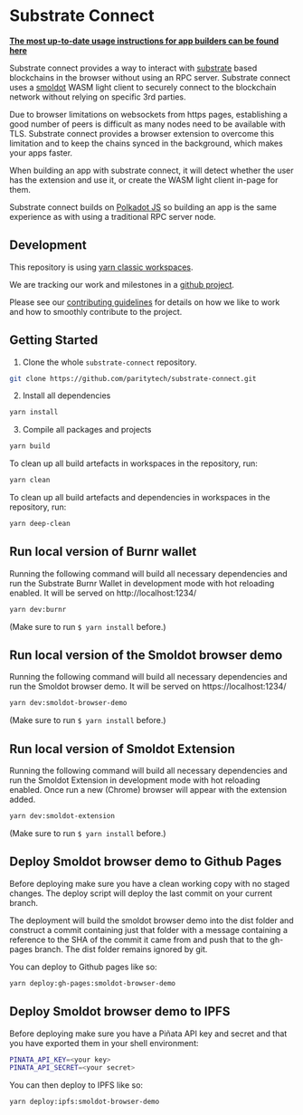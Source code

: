 # Substrate Connect

**[The most up-to-date usage instructions for app builders can be found here](https://paritytech.github.io/substrate-connect/)**

Substrate connect provides a way to interact with [substrate](https://substrate.dev/)
based blockchains in the browser without using an RPC server. Substrate connect
uses a [smoldot](https://github.com/paritytech/smoldot/) WASM light client to
securely connect to the blockchain network without relying on specific 3rd parties.

Due to browser limitations on websockets from https pages, establishing a good
number of peers is difficult as many nodes need to be available with TLS.  Substrate
connect provides a browser extension to overcome this limitation and to keep 
the chains synced in the background, which makes your apps faster.

When building an app with substrate connect, it will detect whether the user has
the extension and use it, or create the WASM light client in-page for them.

Substrate connect builds on [Polkadot JS](https://polkadot.js.org/docs/api) so
building an app is the same experience as with using a traditional RPC server
node.

## Development

This repository is using [yarn classic workspaces](https://classic.yarnpkg.com/en/docs/workspaces/).

We are tracking our work and milestones in a [github project](https://github.com/paritytech/substrate-connect/projects/1).

Please see our [contributing guidelines](./CONTRIBUTING.md) for details on how
we like to work and how to smoothly contribute to the project.

## Getting Started

1. Clone the whole `substrate-connect` repository.

```bash
git clone https://github.com/paritytech/substrate-connect.git
```

2. Install all dependencies

```bash
yarn install
```

3. Compile all packages and projects

```bash
yarn build
```

To clean up all build artefacts in workspaces in the repository, run:

```bash
yarn clean
```

To clean up all build artefacts and dependencies in workspaces in the repository, run:

```bash
yarn deep-clean
```

## Run local version of Burnr wallet
Running the following command will build all necessary dependencies and run the Substrate Burnr Wallet in development mode with hot reloading enabled. It will be served on http://localhost:1234/

```bash
yarn dev:burnr
```

(Make sure to run `$ yarn install` before.)

## Run local version of the Smoldot browser demo
Running the following command will build all necessary dependencies and run the Smoldot browser demo. It will be served on https://localhost:1234/

```bash
yarn dev:smoldot-browser-demo
```

(Make sure to run `$ yarn install` before.)

## Run local version of Smoldot Extension
Running the following command will build all necessary dependencies and run the Smoldot Extension in development mode with hot reloading enabled. Once run a new (Chrome) browser will appear with the extension added.

```bash
yarn dev:smoldot-extension
```

(Make sure to run `$ yarn install` before.)

## Deploy Smoldot browser demo to Github Pages

Before deploying make sure you have a clean working copy with no staged changes.
The deploy script will deploy the last commit on your current branch.

The deployment will build the smoldot browser demo into the dist folder and 
construct a commit containing just that folder with a message containing a 
reference to the SHA of the commit it came from and push that to the gh-pages
branch. The dist folder remains ignored by git.

You can deploy to Github pages like so:

```bash
yarn deploy:gh-pages:smoldot-browser-demo
```

## Deploy Smoldot browser demo to IPFS

Before deploying make sure you have a Piñata API key and secret and that you
have exported them in your shell environment:

```bash
PINATA_API_KEY=<your key>
PINATA_API_SECRET=<your secret>
```

You can then deploy to IPFS like so:

```bash
yarn deploy:ipfs:smoldot-browser-demo
```
